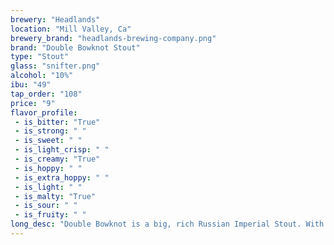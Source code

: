 ```yaml
---
brewery: "Headlands"
location: "Mill Valley, Ca"
brewery_brand: "headlands-brewing-company.png"
brand: "Double Bowknot Stout"
type: "Stout"
glass: "snifter.png"
alcohol: "10%"
ibu: "49"
tap_order: "108"
price: "9"
flavor_profile:
 - is_bitter: "True"
 - is_strong: " "
 - is_sweet: " "
 - is_light_crisp: " "
 - is_creamy: "True"
 - is_hoppy: " "
 - is_extra_hoppy: " "
 - is_light: " "
 - is_malty: "True"
 - is_sour: " "
 - is_fruity: " " 
long_desc: "Double Bowknot is a big, rich Russian Imperial Stout. With a viscous mouthfeel it unveils layers of complexity – cacao, burnt caramel, dark roasted malts."
---
```

